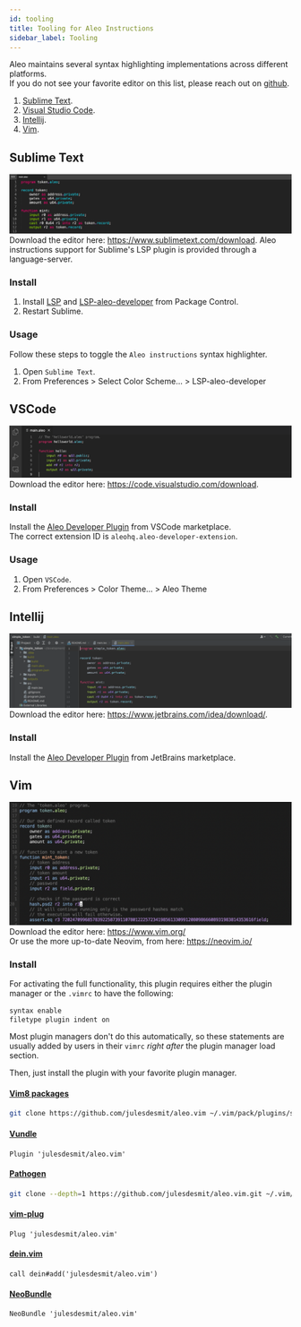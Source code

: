 ```yaml
---
id: tooling
title: Tooling for Aleo Instructions
sidebar_label: Tooling
---
```


Aleo maintains several syntax highlighting implementations across different platforms.  
If you do not see your favorite editor on this list, please reach out on [github](https://github.com/AleoHQ/welcome/issues/new).

1. [Sublime Text](#sublime).
2. [Visual Studio Code](#vscode).
3. [Intellij](#intellij).
3. [Vim](#vim).

## Sublime Text
![](./images/sublime.png)  
Download the editor here: https://www.sublimetext.com/download.
Aleo instructions support for Sublime's LSP plugin is provided through a language-server.
### Install

1. Install [LSP](https://packagecontrol.io/packages/LSP) and [LSP-aleo-developer](https://packagecontrol.io/packages/LSP-aleo-developer) from Package Control.
2. Restart Sublime.

### Usage

Follow these steps to toggle the `Aleo instructions` syntax highlighter.

1. Open `Sublime Text`.
2. From Preferences > Select Color Scheme... > LSP-aleo-developer

## VSCode
![](./images/vscode.png)
Download the editor here: https://code.visualstudio.com/download.

### Install

Install the [Aleo Developer Plugin](https://marketplace.visualstudio.com/items?itemName=aleohq.aleo-developer-extension) from VSCode marketplace.   
The correct extension ID is `aleohq.aleo-developer-extension`.

### Usage

1. Open `VSCode`.
2. From Preferences > Color Theme... > Aleo Theme

## Intellij

![](./images/intellij.png)
Download the editor here: https://www.jetbrains.com/idea/download/.

### Install

Install the [Aleo Developer Plugin](https://plugins.jetbrains.com/plugin/19890-aleo-developer) from JetBrains marketplace.   

## Vim

![](./images/vim.png)
Download the editor here: https://www.vim.org/ <br>
Or use the more up-to-date Neovim, from here: https://neovim.io/

### Install

For activating the full functionality, this plugin requires either the plugin
manager or the `.vimrc` to have the following:

```vim
syntax enable
filetype plugin indent on
```

Most plugin managers don't do this automatically, so these statements are
usually added by users in their `vimrc` _right after_ the plugin manager load
section.

Then, just install the plugin with your favorite plugin manager.

#### [Vim8 packages][vim8pack]

```sh
git clone https://github.com/julesdesmit/aleo.vim ~/.vim/pack/plugins/start/aleo.vim
```

#### [Vundle][v]

```vim
Plugin 'julesdesmit/aleo.vim'
```

#### [Pathogen][p]

```sh
git clone --depth=1 https://github.com/julesdesmit/aleo.vim.git ~/.vim/bundle/aleo.vim
```

#### [vim-plug][vp]

```vim
Plug 'julesdesmit/aleo.vim'
```

#### [dein.vim][d]

```vim
call dein#add('julesdesmit/aleo.vim')
```

#### [NeoBundle][nb]

```vim
NeoBundle 'julesdesmit/aleo.vim'
```

[v]: https://github.com/gmarik/vundle
[p]: https://github.com/tpope/vim-pathogen
[nb]: https://github.com/Shougo/neobundle.vim
[vp]: https://github.com/junegunn/vim-plug
[d]: https://github.com/Shougo/dein.vim
[vim8pack]: http://vimhelp.appspot.com/repeat.txt.html#packages
